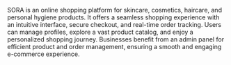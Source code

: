 SORA is an online shopping platform for skincare, cosmetics, haircare, and personal hygiene products.
 It offers a seamless shopping experience with an intuitive interface, secure checkout, and real-time order tracking. Users
 can manage profiles, explore a vast product catalog, and enjoy a personalized shopping journey.
 Businesses benefit from an admin panel for efficient product and order management, ensuring a smooth and engaging
 e-commerce experience.